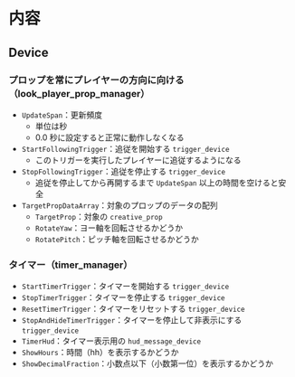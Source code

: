 ﻿# 内容
## Device
### プロップを常にプレイヤーの方向に向ける（look_player_prop_manager）
- ``UpdateSpan``：更新頻度
    - 単位は秒
    - 0.0 秒に設定すると正常に動作しなくなる
- ``StartFollowingTrigger``：追従を開始する ``trigger_device``
    - このトリガーを実行したプレイヤーに追従するようになる
- ``StopFollowingTrigger``：追従を停止する ``trigger_device``
    - 追従を停止してから再開するまで ``UpdateSpan`` 以上の時間を空けると安全
- ``TargetPropDataArray``：対象のプロップのデータの配列
    - ``TargetProp``：対象の ``creative_prop``
    - ``RotateYaw``：ヨー軸を回転させるかどうか
    - ``RotatePitch``：ピッチ軸を回転させるかどうか
### タイマー（timer_manager）
- ``StartTimerTrigger``：タイマーを開始する ``trigger_device``
- ``StopTimerTrigger``：タイマーを停止する ``trigger_device``
- ``ResetTimerTrigger``：タイマーをリセットする ``trigger_device``
- ``StopAndHideTimerTrigger``：タイマーを停止して非表示にする ``trigger_device``
- ``TimerHud``：タイマー表示用の ``hud_message_device``
- ``ShowHours``：時間（hh）を表示するかどうか
- ``ShowDecimalFraction``：小数点以下（小数第一位）を表示するかどうか